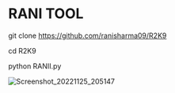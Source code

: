 # RANI TOOL

git clone https://github.com/ranisharma09/R2K9


cd R2K9



python RANII.py


![Screenshot_20221125_205147](https://user-images.githubusercontent.com/109195584/204128492-b11529e0-8f54-4455-bef3-8e789de8b495.jpg)
